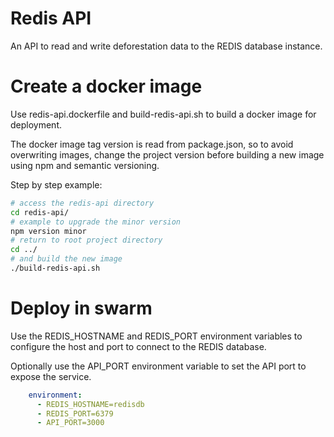 # Redis API

An API to read and write deforestation data to the REDIS database instance.

# Create a docker image

Use redis-api.dockerfile and build-redis-api.sh to build a docker image for deployment.

The docker image tag version is read from package.json, so to avoid overwriting images, change the project version before building a new image using npm and semantic versioning.

Step by step example:
```sh
# access the redis-api directory
cd redis-api/
# example to upgrade the minor version
npm version minor
# return to root project directory
cd ../
# and build the new image
./build-redis-api.sh
```

# Deploy in swarm

Use the REDIS_HOSTNAME and REDIS_PORT environment variables to configure the host and port to connect to the REDIS database.

Optionally use the API_PORT environment variable to set the API port to expose the service.

```yaml
    environment:
      - REDIS_HOSTNAME=redisdb
      - REDIS_PORT=6379
      - API_PORT=3000
```